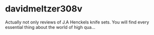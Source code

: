 # davidmeltzer308v
Actually not only reviews of J.A Henckels knife sets. You will find every essential thing about the world of high qua…
